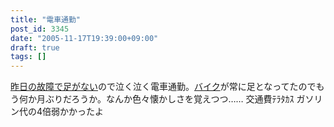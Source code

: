 ```yaml
---
title: "電車通勤"
post_id: 3345
date: "2005-11-17T19:39:00+09:00"
draft: true
tags: []
---
```



[昨日の故障で足がない](https://danmaq.com/3344)ので泣く泣く電車通勤。[バイク](https://danmaq.com/tag/yb-1)が常に足となってたのでもう何か月ぶりだろうか。なんか色々懐かしさを覚えつつ…… 交通費ﾃﾗﾀｶｽ ガソリン代の4倍弱かかったよ
